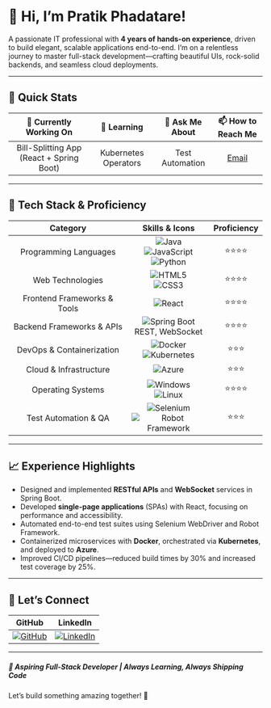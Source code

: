 # 👋 Hi, I’m Pratik Phadatare!

A passionate IT professional with **4 years of hands-on experience**, driven to build elegant, scalable applications end-to-end. I’m on a relentless journey to master full-stack development—crafting beautiful UIs, rock-solid backends, and seamless cloud deployments.

---

## 🌟 Quick Stats

| 🔭 Currently Working On | 🌱 Learning | 💬 Ask Me About | 📫 How to Reach Me |
| :---------------------: | :---------: | :-------------: | :----------------: |
| Bill-Splitting App (React + Spring Boot) | Kubernetes Operators | Test Automation | [Email](mailto:pratobs47@gmail.com) |

---

## 🚀 Tech Stack & Proficiency

| Category                    | Skills & Icons                                                                                                                                                             | Proficiency |
| :--------------------------: | :-------------------------------------------------------------------------------------------------------------------------------------------------------------------------: | :---------: |
| Programming Languages        | ![Java](https://img.shields.io/badge/Java-17-007396?logo=java&logoColor=white) <br> ![JavaScript](https://img.shields.io/badge/JavaScript-ES6-F7DF1E?logo=javascript&logoColor=black) <br> ![Python](https://img.shields.io/badge/Python-3.11-3776AB?logo=python&logoColor=white) | ⭐⭐⭐⭐       |
| Web Technologies             | ![HTML5](https://img.shields.io/badge/HTML5-E34F26?logo=html5&logoColor=white) <br> ![CSS3](https://img.shields.io/badge/CSS3-1572B6?logo=css3&logoColor=white)                                                | ⭐⭐⭐⭐       |
| Frontend Frameworks & Tools  | ![React](https://img.shields.io/badge/React-18-61DAFB?logo=react&logoColor=black)                                                                                          | ⭐⭐⭐⭐       |
| Backend Frameworks & APIs    | ![Spring Boot](https://img.shields.io/badge/Spring%20Boot-2.7.5-6DB33F?logo=springboot&logoColor=white) <br> REST, WebSocket                                                     | ⭐⭐⭐⭐       |
| DevOps & Containerization    | ![Docker](https://img.shields.io/badge/Docker-24.0.2-2496ED?logo=docker&logoColor=white) <br> ![Kubernetes](https://img.shields.io/badge/Kubernetes-1.28-326CE5?logo=kubernetes&logoColor=white)                        | ⭐⭐⭐        |
| Cloud & Infrastructure       | ![Azure](https://img.shields.io/badge/Microsoft%20Azure-Cloud-0089D6?logo=microsoftazure&logoColor=white)                                                                    | ⭐⭐⭐        |
| Operating Systems            | ![Windows](https://img.shields.io/badge/Windows-11-0078D6?logo=windows&logoColor=white) <br> ![Linux](https://img.shields.io/badge/Linux-FCC624?logo=linux&logoColor=black)                                    | ⭐⭐⭐⭐       |
| Test Automation & QA         | ![Selenium](https://img.shields.io/badge/Selenium-4.8-43B02A?logo=selenium&logoColor=white) <br> ![Robot Framework](https://img.shields.io/badge/Robot%20Framework-4.2.2-0050EF?logo=robotframework&logoColor=white) | ⭐⭐⭐        |

---

## 📈 Experience Highlights

- Designed and implemented **RESTful APIs** and **WebSocket** services in Spring Boot.
- Developed **single-page applications** (SPAs) with React, focusing on performance and accessibility.
- Automated end-to-end test suites using Selenium WebDriver and Robot Framework.
- Containerized microservices with **Docker**, orchestrated via **Kubernetes**, and deployed to **Azure**.
- Improved CI/CD pipelines—reduced build times by 30% and increased test coverage by 25%.

---

## 🤝 Let’s Connect

| GitHub                                             | LinkedIn                                                        |
| :-------------------------------------------------: | :-------------------------------------------------------------: |
| [![GitHub](https://img.shields.io/badge/GitHub-pratikphadatare-181717?logo=github&logoColor=white)](https://github.com/pratobs) | [![LinkedIn](https://img.shields.io/badge/LinkedIn-Pratik%20Phadatare-0A66C2?logo=linkedin&logoColor=white)](https://linkedin.com/in/pratik-phadatare) 

---

##### 🎯 Aspiring Full-Stack Developer | Always Learning, Always Shipping Code  
Let’s build something amazing together! 🚀

